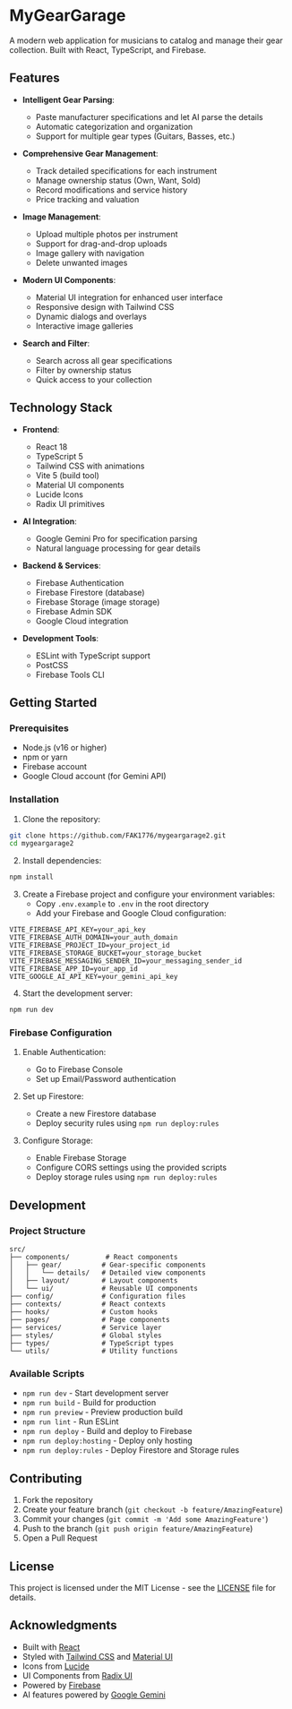 # MyGearGarage

A modern web application for musicians to catalog and manage their gear collection. Built with React, TypeScript, and Firebase.

## Features

- **Intelligent Gear Parsing**:
  - Paste manufacturer specifications and let AI parse the details
  - Automatic categorization and organization
  - Support for multiple gear types (Guitars, Basses, etc.)

- **Comprehensive Gear Management**:
  - Track detailed specifications for each instrument
  - Manage ownership status (Own, Want, Sold)
  - Record modifications and service history
  - Price tracking and valuation

- **Image Management**:
  - Upload multiple photos per instrument
  - Support for drag-and-drop uploads
  - Image gallery with navigation
  - Delete unwanted images

- **Modern UI Components**:
  - Material UI integration for enhanced user interface
  - Responsive design with Tailwind CSS
  - Dynamic dialogs and overlays
  - Interactive image galleries

- **Search and Filter**:
  - Search across all gear specifications
  - Filter by ownership status
  - Quick access to your collection

## Technology Stack

- **Frontend**:
  - React 18
  - TypeScript 5
  - Tailwind CSS with animations
  - Vite 5 (build tool)
  - Material UI components
  - Lucide Icons
  - Radix UI primitives

- **AI Integration**:
  - Google Gemini Pro for specification parsing
  - Natural language processing for gear details

- **Backend & Services**:
  - Firebase Authentication
  - Firebase Firestore (database)
  - Firebase Storage (image storage)
  - Firebase Admin SDK
  - Google Cloud integration

- **Development Tools**:
  - ESLint with TypeScript support
  - PostCSS
  - Firebase Tools CLI

## Getting Started

### Prerequisites

- Node.js (v16 or higher)
- npm or yarn
- Firebase account
- Google Cloud account (for Gemini API)

### Installation

1. Clone the repository:
```bash
git clone https://github.com/FAK1776/mygeargarage2.git
cd mygeargarage2
```

2. Install dependencies:
```bash
npm install
```

3. Create a Firebase project and configure your environment variables:
   - Copy `.env.example` to `.env` in the root directory
   - Add your Firebase and Google Cloud configuration:
```env
VITE_FIREBASE_API_KEY=your_api_key
VITE_FIREBASE_AUTH_DOMAIN=your_auth_domain
VITE_FIREBASE_PROJECT_ID=your_project_id
VITE_FIREBASE_STORAGE_BUCKET=your_storage_bucket
VITE_FIREBASE_MESSAGING_SENDER_ID=your_messaging_sender_id
VITE_FIREBASE_APP_ID=your_app_id
VITE_GOOGLE_AI_API_KEY=your_gemini_api_key
```

4. Start the development server:
```bash
npm run dev
```

### Firebase Configuration

1. Enable Authentication:
   - Go to Firebase Console
   - Set up Email/Password authentication

2. Set up Firestore:
   - Create a new Firestore database
   - Deploy security rules using `npm run deploy:rules`

3. Configure Storage:
   - Enable Firebase Storage
   - Configure CORS settings using the provided scripts
   - Deploy storage rules using `npm run deploy:rules`

## Development

### Project Structure

```
src/
├── components/         # React components
│   ├── gear/          # Gear-specific components
│   │   └── details/   # Detailed view components
│   ├── layout/        # Layout components
│   └── ui/            # Reusable UI components
├── config/            # Configuration files
├── contexts/          # React contexts
├── hooks/             # Custom hooks
├── pages/             # Page components
├── services/          # Service layer
├── styles/            # Global styles
├── types/             # TypeScript types
└── utils/             # Utility functions
```

### Available Scripts

- `npm run dev` - Start development server
- `npm run build` - Build for production
- `npm run preview` - Preview production build
- `npm run lint` - Run ESLint
- `npm run deploy` - Build and deploy to Firebase
- `npm run deploy:hosting` - Deploy only hosting
- `npm run deploy:rules` - Deploy Firestore and Storage rules

## Contributing

1. Fork the repository
2. Create your feature branch (`git checkout -b feature/AmazingFeature`)
3. Commit your changes (`git commit -m 'Add some AmazingFeature'`)
4. Push to the branch (`git push origin feature/AmazingFeature`)
5. Open a Pull Request

## License

This project is licensed under the MIT License - see the [LICENSE](LICENSE) file for details.

## Acknowledgments

- Built with [React](https://reactjs.org/)
- Styled with [Tailwind CSS](https://tailwindcss.com/) and [Material UI](https://mui.com/)
- Icons from [Lucide](https://lucide.dev/)
- UI Components from [Radix UI](https://www.radix-ui.com/)
- Powered by [Firebase](https://firebase.google.com/)
- AI features powered by [Google Gemini](https://deepmind.google/technologies/gemini/)
